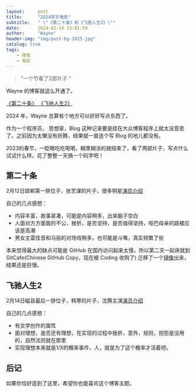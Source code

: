 ```yaml
---
layout:     post
title:      "2024贺岁电影"
subtitle:   " \"《第二十条》和《飞驰人生2》\""
date:       2024-02-14 23:01:59
author:     "Wayne"
header-img: "img/post-bg-2015.jpg"
catalog: true
tags:
    - 随笔
    - 电影
---
```


> “一个节看了2部片子 ”


Wayne 的博客就这么开通了。

[《第二十条》 ](#第二十条)  [《飞驰人生2》 ](#飞驰人生2) 

2024 年，Wayne 总算有个地方可以好好写点东西了。


作为一个程序员， 思想家，Blog 这种记录要是挂在大众博客程序上就太没意思了。之前因为太懒没有折腾，结果就一直连个写 Blog 的地儿都没有。

2023的春节，一眨眼吃吃喝喝，糊里糊涂的就结束了，看了两部片子，写点什么试试什么样。花了整整一天搞一个码字吧！


<p id = "第二十条"></p>

## 第二十条

2月12日邯郸第一排位子，张艺谋的片子，很多明星[演员介绍](https://movie.douban.com/subject/36208094/)  


自己的几点感想：

* 内容丰富，故事紧凑，可能是内容稍多，出来脑子空白
* 人面对方方面面的不公，挫折，是否坚持，是否值得坚持，哑巴母亲的跳楼应该是高潮
* 男女主雷佳音和马丽的对场戏稍多，也可能是斗嘴，真实频繁了些


本来觉得最大的缺点可能是 GitHub 在国内访问起来太慢，所以第二天一起床就到 GitCafe(Chinese GitHub Copy，现在被 Coding 收购了) 迁移了一个[镜像](http://wayneck.coding.me)出来，结果还是巨慢。

<p id = "飞驰人生2"></p>

## 飞驰人生2

2月14日磁县最后一排位子，韩寒的片子，沈腾主演[演员介绍](https://movie.douban.com/subject/36369452/)  


自己的几点感想：

* 有文学创作的属性
* 面对理想，是否还有理想，在实现的过程中挫折，意外，规则，抱怨是没用的，自然法则就在那里
* 实现理想本来就是1/X的概率事件，人，就是为了这个概率才活着吧。

## 后记

如果你恰好逛到了这里，希望你也能喜欢这个博客主题。

